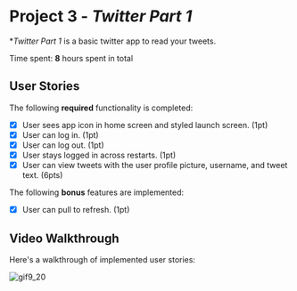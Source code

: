 # Project 3 - *Twitter Part 1*

**Twitter Part 1* is a basic twitter app to read your tweets.

Time spent: **8** hours spent in total

## User Stories

The following **required** functionality is completed:

- [X] User sees app icon in home screen and styled launch screen. (1pt)
- [X] User can log in. (1pt)
- [X] User can log out. (1pt)
- [X] User stays logged in across restarts. (1pt)
- [X] User can view tweets with the user profile picture, username, and tweet text. (6pts)

The following **bonus** features are implemented:

- [X] User can pull to refresh. (1pt)


## Video Walkthrough

Here's a walkthrough of implemented user stories:

![gif9_20](https://user-images.githubusercontent.com/45018558/134102341-16732276-36bc-42ab-bb49-1a52dfc28daf.gif)

